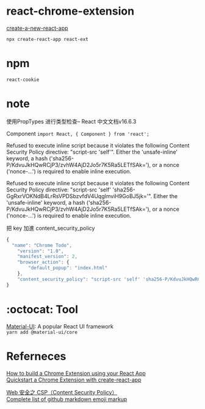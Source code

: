 # react-chrome-extension

[create-a-new-react-app](https://zh-hant.reactjs.org/docs/create-a-new-react-app.html)

`npx create-react-app react-ext`

# npm 

`react-cookie`  

# note 

使用PropTypes 进行类型检查– React 中文文档v16.6.3

Component `import React, { Component } from 'react';`


Refused to execute inline script because it violates the following Content Security Policy directive: "script-src 'self'". Either the 'unsafe-inline' keyword, a hash ('sha256-P/KdvuJkHQwRCjP3/zvhW4AjD2Jo5r7K5Ra5LETfSAk='), or a nonce ('nonce-...') is required to enable inline execution.

Refused to execute inline script because it violates the following Content Security Policy directive: "script-src 'self' 'sha256-GgRxrVOKNdB4LrRsVPDSbzvfdV4UqglmviH9GoBJ5jk='". Either the 'unsafe-inline' keyword, a hash ('sha256-P/KdvuJkHQwRCjP3/zvhW4AjD2Jo5r7K5Ra5LETfSAk='), or a nonce ('nonce-...') is required to enable inline execution.

把 key 加進 content_security_policy  
```js
{
  "name": "Chrome Todo",
    "version": "1.0",
    "manifest_version": 2,
    "browser_action": {
        "default_popup": "index.html"
    },
    "content_security_policy": "script-src 'self' 'sha256-P/KdvuJkHQwRCjP3/zvhW4AjD2Jo5r7K5Ra5LETfSAk='; object-src 'self'"
}
```

# :octocat: Tool

[Material-UI](https://material-ui.com/zh): A popular React UI framework  
`yarn add @material-ui/core`  

# Referneces

[How to build a Chrome Extension using your React App](https://medium.com/@rajithaeye/how-to-build-a-chrome-extension-using-your-reactjs-app-3655dc08fd16)  
[Quickstart a Chrome Extension with create-react-app](https://www.lsenta.io/posts/chrome-extension-react-quickstart/)  

[Web 安全之 CSP（Content Security Policy）](https://kknews.cc/code/abx9ya6.html)  
[Complete list of github markdown emoji markup](https://gist.github.com/rxaviers/7360908)  